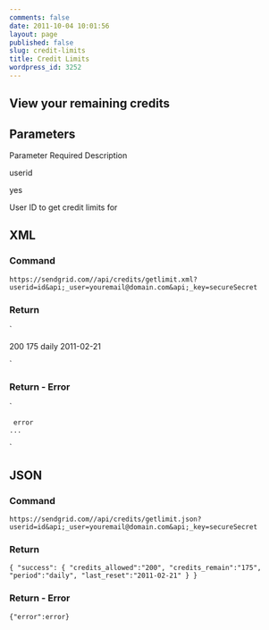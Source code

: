 ```yaml
---
comments: false
date: 2011-10-04 10:01:56
layout: page
published: false
slug: credit-limits
title: Credit Limits
wordpress_id: 3252
---
```


## View your remaining credits







## Parameters









Parameter
Required
Description





userid


yes


User ID to get credit limits for










## XML




### Command


`https://sendgrid.com//api/credits/getlimit.xml?userid=id&api;_user=youremail@domain.com&api;_key=secureSecret`


### Return


`

  200
  175
  daily
  2011-02-21

`


### Return - Error


`

  
     error 
    ...
  

`





## JSON




### Command


`https://sendgrid.com//api/credits/getlimit.json?userid=id&api;_user=youremail@domain.com&api;_key=secureSecret`





### Return


`
 {
  "success":
   {
      "credits_allowed":"200",
      "credits_remain":"175",
      "period":"daily",
      "last_reset":"2011-02-21"
   }
 }
`


### Return - Error


`
 {"error":error}
`

